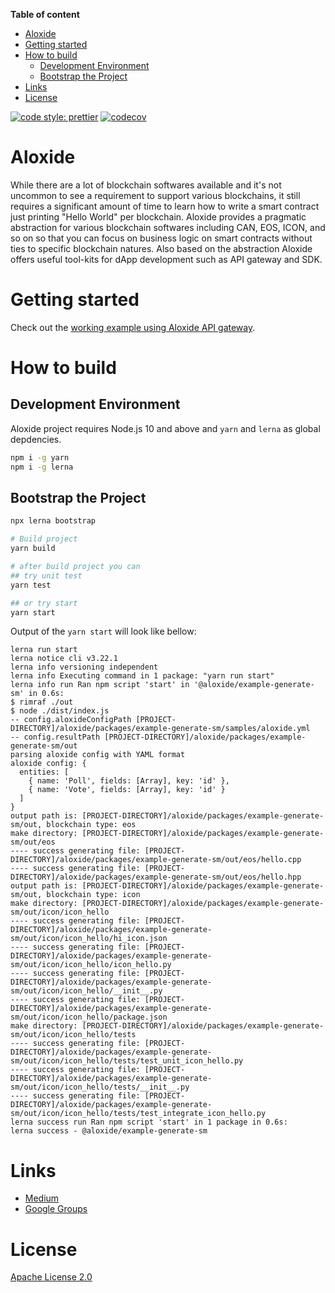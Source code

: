 <!-- START doctoc generated TOC please keep comment here to allow auto update -->
<!-- DON'T EDIT THIS SECTION, INSTEAD RE-RUN doctoc TO UPDATE -->

**Table of content**

- [Aloxide](#aloxide)
- [Getting started](#getting-started)
- [How to build](#how-to-build)
  - [Development Environment](#development-environment)
  - [Bootstrap the Project](#bootstrap-the-project)
- [Links](#links)
- [License](#license)

<!-- END doctoc generated TOC please keep comment here to allow auto update -->

[![code style: prettier](https://img.shields.io/badge/code_style-prettier-ff69b4.svg?style=flat-square)](https://github.com/prettier/prettier)
[![codecov](https://codecov.io/gh/lecle/aloxide/branch/master/graph/badge.svg?token=SMZFZL7G6C)](https://codecov.io/gh/lecle/aloxide)

# Aloxide

While there are a lot of blockchain softwares available and it's not uncommon to see a requirement to support various blockchains, it still requires a significant amount of time to learn how to write a smart contract just printing "Hello World" per blockchain. Aloxide provides a pragmatic abstraction for various blockchain softwares including CAN, EOS, ICON, and so on so that you can focus on business logic on smart contracts without ties to specific blockchain natures. Also based on the abstraction Aloxide offers useful tool-kits for dApp development such as API gateway and SDK.

# Getting started

Check out the [working example using Aloxide API gateway](https://github.com/lecle/aloxide/blob/master/packages/example-api-gateway/README.md).

# How to build

## Development Environment

Aloxide project requires Node.js 10 and above and `yarn` and `lerna` as global depdencies.

```bash
npm i -g yarn
npm i -g lerna
```

## Bootstrap the Project

```bash
npx lerna bootstrap

# Build project
yarn build

# after build project you can
## try unit test
yarn test

## or try start
yarn start
```

Output of the `yarn start` will look like bellow:

```text
lerna run start
lerna notice cli v3.22.1
lerna info versioning independent
lerna info Executing command in 1 package: "yarn run start"
lerna info run Ran npm script 'start' in '@aloxide/example-generate-sm' in 0.6s:
$ rimraf ./out
$ node ./dist/index.js
-- config.aloxideConfigPath [PROJECT-DIRECTORY]/aloxide/packages/example-generate-sm/samples/aloxide.yml
-- config.resultPath [PROJECT-DIRECTORY]/aloxide/packages/example-generate-sm/out
parsing aloxide config with YAML format
aloxide config: {
  entities: [
    { name: 'Poll', fields: [Array], key: 'id' },
    { name: 'Vote', fields: [Array], key: 'id' }
  ]
}
output path is: [PROJECT-DIRECTORY]/aloxide/packages/example-generate-sm/out, blockchain type: eos
make directory: [PROJECT-DIRECTORY]/aloxide/packages/example-generate-sm/out/eos
---- success generating file: [PROJECT-DIRECTORY]/aloxide/packages/example-generate-sm/out/eos/hello.cpp
---- success generating file: [PROJECT-DIRECTORY]/aloxide/packages/example-generate-sm/out/eos/hello.hpp
output path is: [PROJECT-DIRECTORY]/aloxide/packages/example-generate-sm/out, blockchain type: icon
make directory: [PROJECT-DIRECTORY]/aloxide/packages/example-generate-sm/out/icon/icon_hello
---- success generating file: [PROJECT-DIRECTORY]/aloxide/packages/example-generate-sm/out/icon/icon_hello/hi_icon.json
---- success generating file: [PROJECT-DIRECTORY]/aloxide/packages/example-generate-sm/out/icon/icon_hello/icon_hello.py
---- success generating file: [PROJECT-DIRECTORY]/aloxide/packages/example-generate-sm/out/icon/icon_hello/__init__.py
---- success generating file: [PROJECT-DIRECTORY]/aloxide/packages/example-generate-sm/out/icon/icon_hello/package.json
make directory: [PROJECT-DIRECTORY]/aloxide/packages/example-generate-sm/out/icon/icon_hello/tests
---- success generating file: [PROJECT-DIRECTORY]/aloxide/packages/example-generate-sm/out/icon/icon_hello/tests/test_unit_icon_hello.py
---- success generating file: [PROJECT-DIRECTORY]/aloxide/packages/example-generate-sm/out/icon/icon_hello/tests/__init__.py
---- success generating file: [PROJECT-DIRECTORY]/aloxide/packages/example-generate-sm/out/icon/icon_hello/tests/test_integrate_icon_hello.py
lerna success run Ran npm script 'start' in 1 package in 0.6s:
lerna success - @aloxide/example-generate-sm
```

# Links

- [Medium](https://medium.com/@Aloxide)
- [Google Groups](https://groups.google.com/g/aloxide)

# License

[Apache License 2.0](./LICENSE)
